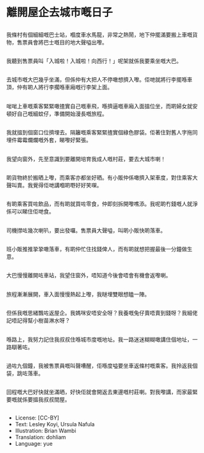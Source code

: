# 離開屋企去城市嘅日子

##
我條村有個細細嘅巴士站，嗰度車水馬龍，非常之熱鬧，地下仲擺滿要搬上車嘅貨物，售票員會將巴士嘅目的地大聲嗌出嚟。

##
我聽到售票員叫「入城啦！入城啦！向西行！」呢架就係我要乘坐嘅大巴。

##
去城市嘅大巴幾乎坐滿，但係仲有大把人不停噉想擠入嚟。佢哋就將行李擺喺車頂，仲有啲人將行李擱喺車廂嘅行李架上面。

##
啱啱上車嘅乘客緊緊噉揸實自己嘅車飛，喺擠逼嘅車廂入面搵位坐，而啲婦女就安頓好自己嘅細蚊仔，準備開始漫長嘅旅程。

##
我就搵到個窗口位擠埋去。隔籬嘅乘客緊緊揸實個綠色膠袋。佢著住對舊人字拖同埋件霉霉爛爛嘅外套，睇嚟好緊張。

##
我望向窗外，先至意識到要離開培育我成人嘅村莊，要去大城市喇！

##
啲貨物終於搬晒上嚟，而乘客亦都坐好晒。有小販仲係噉擠入架車度，對住乘客大聲叫賣。我覺得佢哋講嗰啲嘢好好笑㗎。

##
有啲乘客買咗飲品，而有啲就買咗零食，仲即刻拆開嚟噍添。我呢啲冇錢嘅人就淨係可以睇住佢哋食。

##
司機㩒咗幾次喇叭，要出發囉。售票員大聲嗌，叫啲小販快啲落車。

##
班小販推推㧬㧬噉落車，有啲仲忙住找錢俾人，而有啲就想把握最後一分鐘做生意。

##
大巴慢慢離開咗車站，我望住窗外，唔知道今後會唔會有機會返嚟喇。

##
旅程漸漸展開，車入面慢慢熱起上嚟，我瞇埋雙眼想瞌一陣。

##
但係我嘅思緒飄咗返屋企。我媽咪安唔安全呀？我養嘅兔仔賣唔賣到錢呀？我細佬記唔記得幫小樹苗淋水呀？

##
喺路上，我努力記住我叔叔住喺城市度嘅地址。我一路迷迷糊糊噉講住個地址，一路瞓著咗。

##
過咗九個鐘，我被售票員嘅叫聲嘈醒，佢喺度嗌要坐車返條村嘅乘客。我拎返我個袋，跳咗落車。

##
回程嘅大巴好快就坐滿晒，好快佢就會開返去東邊嘅村莊喇。對我嚟講，而家最緊要嘅就係要搵我叔叔間屋。

##
* License: [CC-BY]
* Text: Lesley Koyi, Ursula Nafula
* Illustration: Brian Wambi
* Translation: dohliam
* Language: yue
